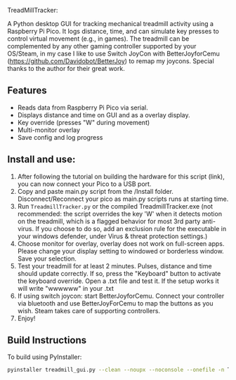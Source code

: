 TreadMillTracker:

A Python desktop GUI for tracking mechanical treadmill activity using a Raspberry Pi Pico. It logs distance, time, and can simulate key presses to control virtual movement (e.g., in games).
The treadmill can be complemented by any other gaming controller supported by your OS/Steam, in my case I like to use Switch JoyCon with BetterJoyforCemu (https://github.com/Davidobot/BetterJoy) to remap my joycons. 
Special thanks to the author for their great work.


## Features
- Reads data from Raspberry Pi Pico via serial. 
- Displays distance and time on GUI and as a overlay display.
- Key override (presses "W" during movement)
- Multi-monitor overlay
- Save config and log progress


## Install and use:

1. After following the tutorial on building the hardware for this script (link), you can now connect your Pico to a USB port. 
2. Copy and paste main.py script from the /Install folder. Disconnect/Reconnect your pico as main.py scripts runs at starting time.
3. Run `TreadmillTracker.py` or the compiled TreadmillTracker.exe (not recommended: the script overrides the key 'W' when it detects motion on the treadmill, which is a flagged behavior for most 3rd party anti-virus.
   If you choose to do so, add an exclusion rule for the executable in your windows defender, under Virus & threat protection settings.)
5. Choose monitor for overlay, overlay does not work on full-screen apps. Please change your display setting to windowed or borderless window. Save your selection.
6. Test your treadmill for at least 2 minutes. Pulses, distance and time should update correctly. If so, press the "Keyboard" button to activate the keyboard override. Open a .txt file and test it. If the setup works it will write "wwwwww" in your .txt
7. If using switch joycon: start BetterJoyforCemu. Connect your controller via bluetooth and use BetterJoyForCemu to map the buttons as you wish. Steam takes care of supporting controllers.
8. Enjoy!

## Build Instructions

To build using PyInstaller:

```bash
pyinstaller treadmill_gui.py --clean --noupx --noconsole --onefile -n TreadMillTracker --add-data "config.json;." --add-data "gui_log.txt;." --add-data "LICENSE.txt;." --add-data "TreadmillTracker_icon.png;."  --icon=TreadmillTracker_icon.png

